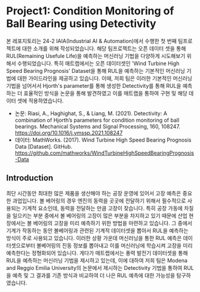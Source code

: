 # Project1: Condition Monitoring of Ball Bearing using Detectivity
본 레포지토리는 24-2 IAIA(Industrial AI & Automation)에서 수행한 첫 번째 팀프로젝트에 대한 소개를 위해 작성되었습니다. 해당 팀프로젝트는 오픈 데이터 셋을 통해 RUL(Remaining Usefule Life)을 예측하는 머신러닝 기법을 다양하게 시도해보기 위해서 수행되었습니다. 특히 매트랩에서는 오픈 데이터셋인 'Wind Turbine High Speed Bearing Prognosis' Dataset을 통해 RUL을 예측하는 기본적인 머신러닝 기법에 대한 가이드라인을 제공하고 있습니다. 이때, 저희 팀은 이러한 기본적인 머신러닝 기법을 넘어서서 Hjorth's parameter를 통해 생성한 Detectivity를 통해 RUL을 예측하는 더 효율적인 방식을 논문을 통해 발견하였고 이를 매트랩을 통하여 구현 및 해당 데이터 셋에 적용하였습니다.
- 논문: Riasi, A., Haghighat, S., & Liang, M. (2021). Detectivity: A combination of Hjorth’s parameters for condition monitoring of ball bearings. Mechanical Systems and Signal Processing, 160, 108247. https://doi.org/10.1016/j.ymssp.2021.108247
- 데이터: MathWorks. (2017). Wind Turbine High Speed Bearing Prognosis Data [Dataset]. GitHub. https://github.com/mathworks/WindTurbineHighSpeedBearingPrognosis-Data

## Introduction
최단 시간동안 최대한 많은 제품을 생산해야 하는 공장 운영에 있어서 고장 예측은 중요한 과업입니다. 볼 베어링의 경우 엔진의 동력을 곳곳에 전달하기 위해서 필수적으로 사용되는 기계적 요소인데, 동력을 전달하는 만큼 고장이 잦습니다. 특히 공장 가동에 차질을 일으키는 부분 중에서 볼 베어링의 고장이 많은 부분을 차지하고 있기 때문에 산업 현장에서는 볼 베어링의 고장을 미리 예측하기 위한 방법을 마련하고 있습니다. 그 중에서 기계가 작동하는 동안 볼베어링과 관련된 기계적 데이터셋을 뽑아서 RUL을 예측하는 방식이 주로 사용되고 있습니다. 이러한 상황 가운데 머신러닝을 통한 RUL 예측은 데이터셋으로부터 볼베어링의 진동 정보를 뽑아내고 이를 머신러닝에 학습시켜 고장을 미리 예측한다는 정형화되어 있습니다. 게다가 매트랩에서는 풍력 발전기 데이터셋을 통해 RUL을 예측하는 머신러닝 기법을 제시하고 있는데, 이에 대하여 저희 팀은 Modena and Reggio Emilia University의 논문에서 제시하는 Detectivity 기법을 통하여 RUL을 예측 및 그 결과를 기존 방식과 비교하여 더 나은 RUL 예측에 대한 가능성을 탐구하였습니다.
